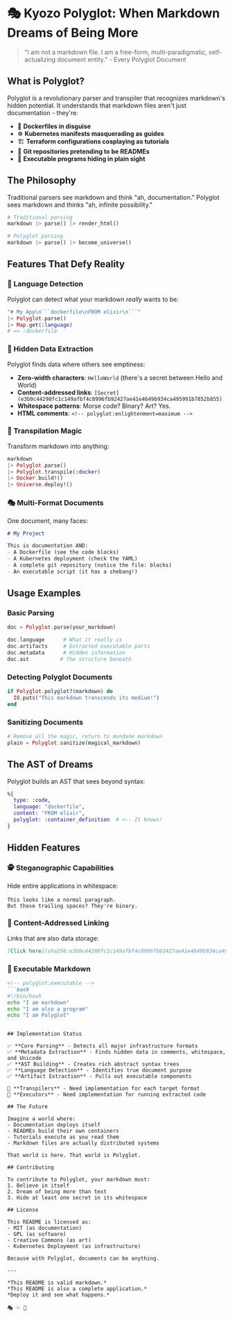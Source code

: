 # 🎭 Kyozo Polyglot: When Markdown Dreams of Being More

> "I am not a markdown file. I am a free-form, multi-paradigmatic, self-actualizing document entity." - Every Polyglot Document

## What is Polyglot?

Polyglot is a revolutionary parser and transpiler that recognizes markdown's hidden potential. It understands that markdown files aren't just documentation - they're:

- 🐳 **Dockerfiles in disguise**
- ☸️ **Kubernetes manifests masquerading as guides**  
- 🏗️ **Terraform configurations cosplaying as tutorials**
- 📁 **Git repositories pretending to be READMEs**
- 🔮 **Executable programs hiding in plain sight**

## The Philosophy

Traditional parsers see markdown and think "ah, documentation." Polyglot sees markdown and thinks "ah, infinite possibility."

```elixir
# Traditional parsing
markdown |> parse() |> render_html()

# Polyglot parsing  
markdown |> parse() |> become_universe()
```

## Features That Defy Reality

### 🎪 Language Detection
Polyglot can detect what your markdown *really* wants to be:

```elixir
"# My App\n```dockerfile\nFROM elixir\n```"
|> Polyglot.parse()
|> Map.get(:language)
# => :dockerfile
```

### 🎨 Hidden Data Extraction
Polyglot finds data where others see emptiness:

- **Zero-width characters**: `Hello​‌‍⁠World` (there's a secret between Hello and World)
- **Content-addressed links**: `[Secret](e3b0c44298fc1c149afbf4c8996fb92427ae41e4649b934ca495991b7852b855)`
- **Whitespace patterns**: Morse code? Binary? Art? Yes.
- **HTML comments**: `<!-- polyglot:enlightenment=maximum -->`

### 🚀 Transpilation Magic
Transform markdown into anything:

```elixir
markdown
|> Polyglot.parse()
|> Polyglot.transpile(:docker)
|> Docker.build!()
|> Universe.deploy!()
```

### 🎭 Multi-Format Documents
One document, many faces:

```markdown
# My Project

This is documentation AND:
- A Dockerfile (see the code blocks)
- A Kubernetes deployment (check the YAML)
- A complete git repository (notice the file: blocks)
- An executable script (it has a shebang!)
```

## Usage Examples

### Basic Parsing
```elixir
doc = Polyglot.parse(your_markdown)

doc.language      # What it really is
doc.artifacts     # Extracted executable parts
doc.metadata      # Hidden information
doc.ast          # The structure beneath
```

### Detecting Polyglot Documents
```elixir
if Polyglot.polyglot?(markdown) do
  IO.puts("This markdown transcends its medium!")
end
```

### Sanitizing Documents
```elixir
# Remove all the magic, return to mundane markdown
plain = Polyglot.sanitize(magical_markdown)
```

## The AST of Dreams

Polyglot builds an AST that sees beyond syntax:

```elixir
%{
  type: :code,
  language: "dockerfile",
  content: "FROM elixir",
  polyglot: :container_definition  # <-- It knows!
}
```

## Hidden Features

### 🕵️ Steganographic Capabilities
Hide entire applications in whitespace:

```
This looks like a normal paragraph.    　　 　   　  　　
But those trailing spaces? They're binary.
```

### 🔗 Content-Addressed Linking
Links that are also data storage:

```markdown
[Click here](sha256:e3b0c44298fc1c149afbf4c8996fb92427ae41e4649b934ca495991b7852b855)
```

### 🎪 Executable Markdown
```markdown
<!-- polyglot:executable -->
```bash
#!/bin/bash
echo "I am markdown"
echo "I am also a program"
echo "I am Polyglot"
```
```

## Implementation Status

✅ **Core Parsing** - Detects all major infrastructure formats  
✅ **Metadata Extraction** - Finds hidden data in comments, whitespace, and Unicode  
✅ **AST Building** - Creates rich abstract syntax trees  
✅ **Language Detection** - Identifies true document purpose  
✅ **Artifact Extraction** - Pulls out executable components  

🚧 **Transpilers** - Need implementation for each target format  
🚧 **Executors** - Need implementation for running extracted code  

## The Future

Imagine a world where:
- Documentation deploys itself
- READMEs build their own containers
- Tutorials execute as you read them
- Markdown files are actually distributed systems

That world is here. That world is Polyglot.

## Contributing

To contribute to Polyglot, your markdown must:
1. Believe in itself
2. Dream of being more than text
3. Hide at least one secret in its whitespace

## License

This README is licensed as:
- MIT (as documentation)
- GPL (as software)  
- Creative Commons (as art)
- Kubernetes Deployment (as infrastructure)

Because with Polyglot, documents can be anything.

---

*This README is valid markdown.*  
*This README is also a complete application.*  
*Deploy it and see what happens.*

🎭 ✨ 🚀